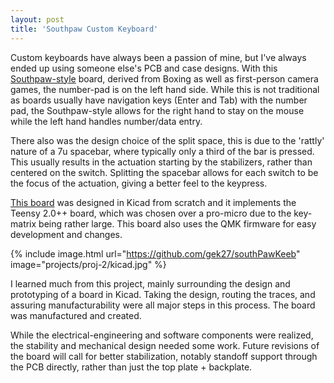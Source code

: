 ```yaml
---
layout: post
title: 'Southpaw Custom Keyboard'
---
```


Custom keyboards have always been a passion of mine, but I've always ended up using someone else's PCB and case designs. With this [Southpaw-style](https://en.wikipedia.org/wiki/Southpaw_stance) board, derived from Boxing as well as first-person camera games, the number-pad is on the left hand side. While this is not traditional as boards usually have navigation keys (Enter and Tab) with the number pad, the Southpaw-style allows for the right hand to stay on the mouse while the left hand handles number/data entry. 

There also was the design choice of the split space, this is due to the 'rattly' nature of a 7u spacebar, where typically only a third of the bar is pressed. This usually results in the actuation starting by the stabilizers, rather than centered on the switch. Splitting the spacebar allows for each switch to be the focus of the actuation, giving a better feel to the keypress.

[This board](https://github.com/gek27/southPawKeeb) was designed in Kicad from scratch and it implements the Teensy 2.0++ board, which was chosen over a pro-micro due to the key-matrix being rather large. This board also uses the QMK firmware for easy development and changes.

{% include image.html url="https://github.com/gek27/southPawKeeb" image="projects/proj-2/kicad.jpg" %}

I learned much from this project, mainly surrounding the design and prototyping of a board in Kicad. Taking the design, routing the traces, and assuring manufacturability were all major steps in this process. The board was manufactured and created. 

While the electrical-engineering and software components were realized, the stability and mechanical design needed some work. Future revisions of the board will call for better stabilization, notably standoff support through the PCB directly, rather than just the top plate + backplate.
